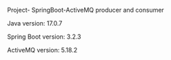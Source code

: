 Project- SpringBoot-ActiveMQ producer and consumer

Java version: 17.0.7

Spring Boot version: 3.2.3

ActiveMQ version: 5.18.2
